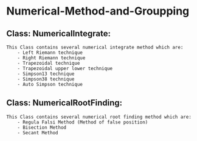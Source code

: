 # Numerical-Method-and-Groupping

## Class: NumericalIntegrate:
    This Class contains several numerical integrate method which are:
        - Left Riemann technique
        - Right Riemann technique
        - Trapezoidal technique
        - Trapezoidal upper lower technique
        - Simpson13 technique
        - Simpson38 technique
        - Auto Simpson technique

## Class: NumericalRootFinding:
    This Class contains several numerical root finding method which are:
        - Regula Falsi Method (Method of false position)
        - Bisection Method
        - Secant Method


